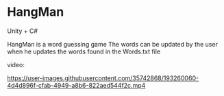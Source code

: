 # HangMan

Unity + C#

HangMan is a word guessing game The words can be updated by the user when he updates the words found in the Words.txt file

video:

https://user-images.githubusercontent.com/35742868/193260060-4d4d896f-cfab-4949-a8b6-822aed544f2c.mp4

